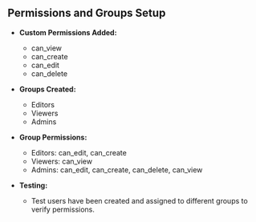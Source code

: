 ## Permissions and Groups Setup

- **Custom Permissions Added:**
  - can_view
  - can_create
  - can_edit
  - can_delete

- **Groups Created:**
  - Editors
  - Viewers
  - Admins

- **Group Permissions:**
  - Editors: can_edit, can_create
  - Viewers: can_view
  - Admins: can_edit, can_create, can_delete, can_view

- **Testing:**
  - Test users have been created and assigned to different groups to verify permissions.